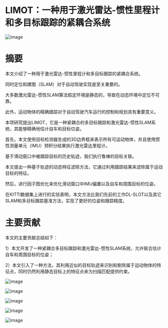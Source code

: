 # LIMOT：一种用于激光雷达-惯性里程计和多目标跟踪的紧耦合系统

![image](https://user-images.githubusercontent.com/48575896/236087911-cf81211d-a8a3-479b-b3bc-3fcbf8f2c69b.png)


# 摘要
本文介绍了一种用于激光雷达-惯性里程计和多目标跟踪的紧耦合系统。

同时定位和建图（SLAM）对于自动驾驶实现是至关重要的。

大多数激光雷达-惯性SLAM算法假定环境是静态的，导致在动态环境中定位不可靠。

此外，运动物体的精确跟踪对于自动驾驶汽车运行的控制和规划具有重要意义。

本项研究提出LIMOT，它是一种紧耦合的多目标跟踪和激光雷达-惯性SLAM系统，其能够精确地估计自车和目标位姿。

首先，本文使用目标检测器生成的3D边界框来表示所有可运动物体，并且使用惯性测量单元（IMU）预积分结果执行激光雷达里程计。

基于滑动窗口中被跟踪目标的历史轨迹，我们执行鲁棒的目标关联。

本文提出一种基于轨迹的动态特征滤除方法，它通过利用跟踪结果来滤除属于运动目标的特征。

然后，进行因子图优化来优化滑动窗口中IMU偏置以及自车和周围目标的位姿。

在KITTI数据集上进行的实验表明，本文方法比我们先前的工作DL-SLOT以及其它SLAM和多目标跟踪基准方法，实现了更好的位姿和跟踪精度。

# 主要贡献
本文的主要贡献总结如下：

1）本文开发了一种紧耦合多目标跟踪和激光雷达-惯性SLAM系统，允许联合估计自车和周围目标的位姿；

2）本文引入了一种方法，其利用近似的目标轨迹来识别和剔除属于运动物体的特征点，同时仍然利用静态目标上的特征点来为扫描匹配提供约束。

![image](https://user-images.githubusercontent.com/48575896/236089007-a10c2bcb-d567-402d-b0be-b87298e9c87d.png)

![image](https://user-images.githubusercontent.com/48575896/236089708-e04c6c5d-8067-418b-ad3d-6ebb6335b9b1.png)

![image](https://user-images.githubusercontent.com/48575896/236089726-6f7b4f8e-659a-4e0a-ac3a-6ecd72467aa7.png)

![image](https://user-images.githubusercontent.com/48575896/236096697-6eb6c2a1-9c0d-43cb-970d-54a34d916ac3.png)

![image](https://user-images.githubusercontent.com/48575896/236096725-357f8f12-7b3d-4aa0-976d-99eb41359e43.png)

